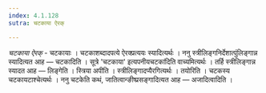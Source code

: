 ```yaml
---
index: 4.1.128
sutra: चटकाया ऐरक्

---
```

_चटकाया ऐरक्_ - चटकायाः । चटकाशब्दादपत्ये ऐरक्प्रत्ययः स्यादित्यर्थः । ननु स्त्रीलिङ्गनिर्देशात्पुंलिङ्गान्न स्यादित्यत आह — चटकादिति । सूत्रे 'चटकाया' इत्यपनीयचटका॑दिति वाच्यमित्यर्थः । तर्हि स्त्रीलिङ्गान्न स्यादत आह — लिङ्गेति । स्त्रिया अपीति । स्त्रीलिङ्गादप्यैरगित्यर्थः । तयोरिति । चटकस्य चटकायटाश्चेत्यर्थः । ननु चटकेति कथं, जातित्वान्ङीष्प्रसङ्गादित्यत आह — अजादित्वादिति ।